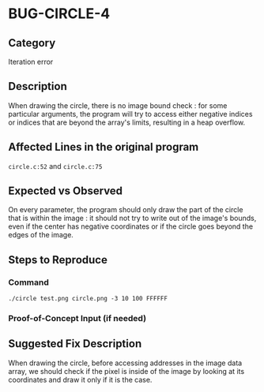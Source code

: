 # BUG-CIRCLE-4
## Category
Iteration error

## Description
When drawing the circle, there is no image bound check : for some particular arguments, the program will try to access either negative indices or indices that are beyond the array's limits, resulting in a heap overflow.

## Affected Lines in the original program
`circle.c:52` and `circle.c:75`

## Expected vs Observed
On every parameter, the program should only draw the part of the circle that is within the image : it should not try to write out of the image's bounds, even if the center has negative coordinates or if the circle goes beyond the edges of the image.

## Steps to Reproduce

### Command
```
./circle test.png circle.png -3 10 100 FFFFFF
```

### Proof-of-Concept Input (if needed)

## Suggested Fix Description
When drawing the circle, before accessing addresses in the image data array, we should check if the pixel is inside of the image by looking at its coordinates and draw it only if it is the case.
